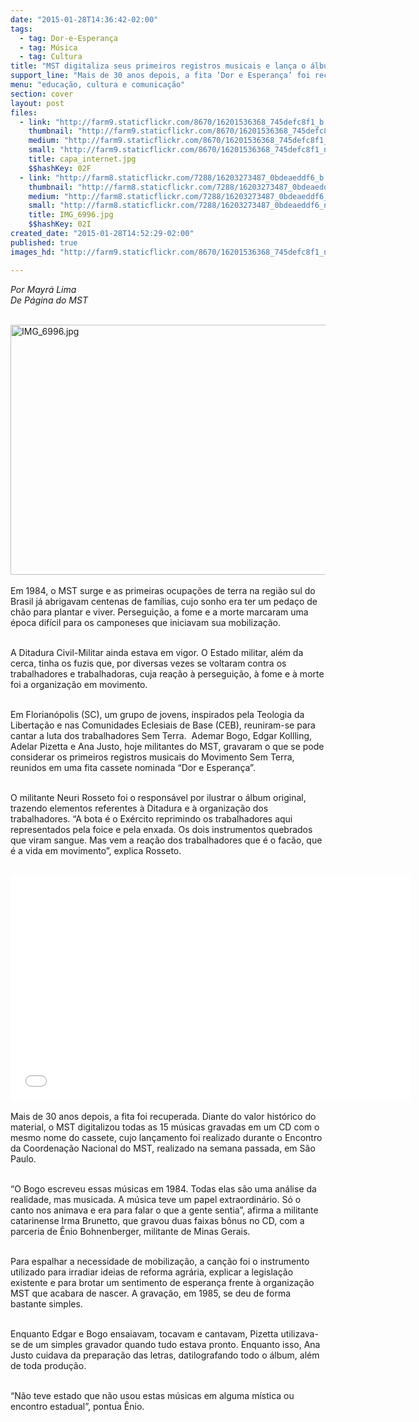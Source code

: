 ```yaml
---
date: "2015-01-28T14:36:42-02:00"
tags:
  - tag: Dor-e-Esperança
  - tag: Música
  - tag: Cultura
title: "MST digitaliza seus primeiros registros musicais e lança o álbum 'Dor e Esperança'"
support_line: "Mais de 30 anos depois, a fita ‘Dor e Esperança’ foi recuperada com as músicas que mobilizavam os Sem Terra no nascimento do Movimento."
menu: "educação, cultura e comunicação"
section: cover
layout: post
files:
  - link: "http://farm9.staticflickr.com/8670/16201536368_745defc8f1_b.jpg"
    thumbnail: "http://farm9.staticflickr.com/8670/16201536368_745defc8f1_t.jpg"
    medium: "http://farm9.staticflickr.com/8670/16201536368_745defc8f1_z.jpg"
    small: "http://farm9.staticflickr.com/8670/16201536368_745defc8f1_n.jpg"
    title: capa_internet.jpg
    $$hashKey: 02F
  - link: "http://farm8.staticflickr.com/7288/16203273487_0bdeaeddf6_b.jpg"
    thumbnail: "http://farm8.staticflickr.com/7288/16203273487_0bdeaeddf6_t.jpg"
    medium: "http://farm8.staticflickr.com/7288/16203273487_0bdeaeddf6_z.jpg"
    small: "http://farm8.staticflickr.com/7288/16203273487_0bdeaeddf6_n.jpg"
    title: IMG_6996.jpg
    $$hashKey: 02I
created_date: "2015-01-28T14:52:29-02:00"
published: true
images_hd: "http://farm9.staticflickr.com/8670/16201536368_745defc8f1_n.jpg"

---
```

<p><em>Por Mayr&aacute; Lima<br />
De P&aacute;gina do MST</em></p>

<p><br />
<img alt="IMG_6996.jpg" height="400" src="http://farm8.staticflickr.com/7288/16203273487_0bdeaeddf6_b.jpg" width="600" /><br />
<br />
Em 1984, o MST surge e as primeiras ocupa&ccedil;&otilde;es de terra na regi&atilde;o sul do Brasil j&aacute; abrigavam centenas de fam&iacute;lias, cujo sonho era ter um peda&ccedil;o de ch&atilde;o para plantar e viver. Persegui&ccedil;&atilde;o, a fome e a morte marcaram uma &eacute;poca dif&iacute;cil para os camponeses que iniciavam sua mobiliza&ccedil;&atilde;o.</p>

<p><br />
A Ditadura Civil-Militar ainda estava em vigor. O Estado militar, al&eacute;m da cerca, tinha os fuzis que, por diversas vezes se voltaram contra os trabalhadores e trabalhadoras, cuja rea&ccedil;&atilde;o &agrave; persegui&ccedil;&atilde;o, &agrave; fome e &agrave; morte foi a organiza&ccedil;&atilde;o em movimento.</p>

<p><br />
Em Florian&oacute;polis (SC), um grupo de jovens, inspirados pela Teologia da Liberta&ccedil;&atilde;o e nas Comunidades Eclesiais de Base (CEB), reuniram-se para cantar a luta dos trabalhadores Sem Terra. &nbsp;Ademar Bogo, Edgar Kollling, Adelar Pizetta e Ana Justo, hoje militantes do MST, gravaram o que se pode considerar os primeiros registros musicais do Movimento Sem Terra, reunidos em uma fita cassete nominada &ldquo;Dor e Esperan&ccedil;a&rdquo;.</p>

<p><br />
O militante Neuri Rosseto foi o respons&aacute;vel por ilustrar o &aacute;lbum original, trazendo elementos referentes &agrave; Ditadura e &agrave; organiza&ccedil;&atilde;o dos trabalhadores. &ldquo;A bota &eacute; o Ex&eacute;rcito reprimindo os trabalhadores aqui representados pela foice e pela enxada. Os dois instrumentos quebrados que viram sangue. Mas vem a rea&ccedil;&atilde;o dos trabalhadores que &eacute; o fac&atilde;o, que &eacute; a vida em movimento&rdquo;, explica Rosseto.</p>

<p><br />
<iframe allowfullscreen="" frameborder="0" height="360" src="//www.youtube.com/embed/tolDskXHk90" width="640"></iframe><br />
<br />
Mais de 30 anos depois, a fita foi recuperada. Diante do valor hist&oacute;rico do material, o MST digitalizou todas as 15 m&uacute;sicas gravadas em um CD com o mesmo nome do cassete, cujo lan&ccedil;amento foi realizado durante o Encontro da Coordena&ccedil;&atilde;o Nacional do MST, realizado na semana passada, em S&atilde;o Paulo.</p>

<p><br />
&ldquo;O Bogo escreveu essas m&uacute;sicas em 1984. Todas elas s&atilde;o uma an&aacute;lise da realidade, mas musicada. A m&uacute;sica teve um papel extraordin&aacute;rio. S&oacute; o canto nos animava e era para falar o que a gente sentia&rdquo;, afirma a militante catarinense Irma Brunetto, que gravou duas faixas b&ocirc;nus no CD, com a parceria de &Ecirc;nio Bohnenberger, militante de Minas Gerais.</p>

<p><br />
Para espalhar a necessidade de mobiliza&ccedil;&atilde;o, a can&ccedil;&atilde;o foi o instrumento utilizado para irradiar ideias de reforma agr&aacute;ria, explicar a legisla&ccedil;&atilde;o existente e para brotar um sentimento de esperan&ccedil;a frente &agrave; organiza&ccedil;&atilde;o MST que acabara de nascer. A grava&ccedil;&atilde;o, em 1985, se deu de forma bastante simples.</p>

<p><br />
Enquanto Edgar e Bogo ensaiavam, tocavam e cantavam, Pizetta utilizava-se de um simples gravador quando tudo estava pronto. Enquanto isso, Ana Justo cuidava da prepara&ccedil;&atilde;o das letras, datilografando todo o &aacute;lbum, al&eacute;m de toda produ&ccedil;&atilde;o.</p>

<p>&nbsp;<br />
&ldquo;N&atilde;o teve estado que n&atilde;o usou estas m&uacute;sicas em alguma m&iacute;stica ou encontro estadual&rdquo;, pontua &Ecirc;nio. &nbsp;</p>
